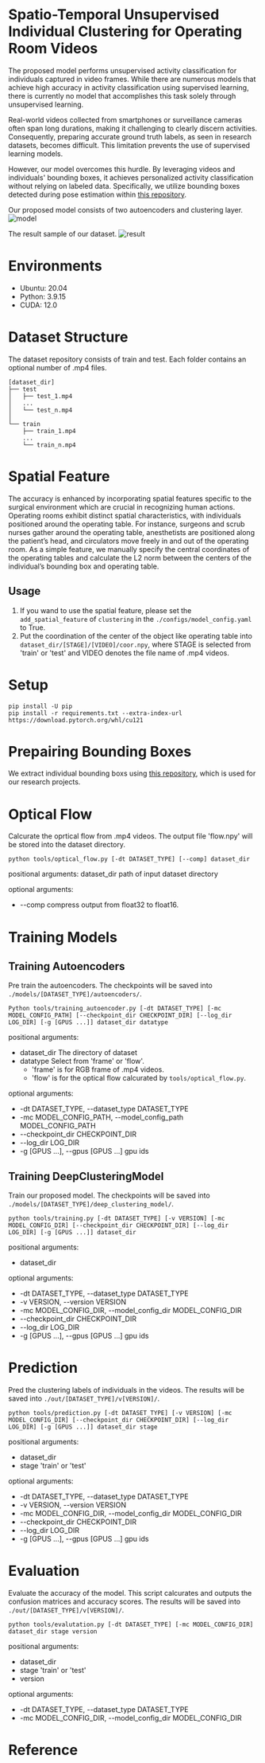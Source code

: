 # Spatio-Temporal Unsupervised Individual Clustering for Operating Room Videos
The proposed model performs unsupervised activity classification for individuals captured in video frames. While there are numerous models that achieve high accuracy in activity classification using supervised learning, there is currently no model that accomplishes this task solely through unsupervised learning.

Real-world videos collected from smartphones or surveillance cameras often span long durations, making it challenging to clearly discern activities. Consequently, preparing accurate ground truth labels, as seen in research datasets, becomes difficult. This limitation prevents the use of supervised learning models.

However, our model overcomes this hurdle. By leveraging videos and individuals' bounding boxes, it achieves personalized activity classification without relying on labeled data. Specifically, we utilize bounding boxes detected during pose estimation within [this repository](https://github.com/kojikojiprg/pose_estimation).

Our proposed model consists of two autoencoders and clustering layer.
![model](images/model.png)

The result sample of our dataset.
![result](images/result.gif)

# Environments
- Ubuntu: 20.04
- Python: 3.9.15
- CUDA: 12.0

# Dataset Structure
The dataset repository consists of train and test. Each folder contains an optional number of .mp4 files.

```
[dataset_dir]
├── test
│   ├── test_1.mp4
│   ...
│   └── test_n.mp4
│
└── train
    ├── train_1.mp4
    ...
    └── train_n.mp4
```

# Spatial Feature
The accuracy is enhanced by incorporating spatial features specific to the surgical environment which are crucial in recognizing human actions. Operating rooms exhibit distinct spatial characteristics, with individuals positioned around the operating table. For instance, surgeons and scrub nurses gather around the operating table, anesthetists are positioned along the patient’s head, and circulators move freely in and out of the operating room. As a simple feature, we manually specify the central coordinates of the operating tables and calculate the L2 norm between the centers of the individual’s bounding box and operating table.

## Usage
1. If you wand to use the spatial feature, please set the ```add_spatial_feature``` of ```clustering``` in the ```./configs/model_config.yaml``` to True.
2. Put the coordination of the center of the object like operating table into ```dataset_dir/[STAGE]/[VIDEO]/coor.npy```, where STAGE is selected from 'train' or 'test' and VIDEO denotes the file name of .mp4 videos.


# Setup
```
pip install -U pip
pip install -r requirements.txt --extra-index-url https://download.pytorch.org/whl/cu121
```

# Prepairing Bounding Boxes
We extract individual bounding boxs using [this repository](https://github.com/kojikojiprg/pose_estimation), which is used for our research projects.

# Optical Flow
Calcurate the oprtical flow from .mp4 videos.
The output file 'flow.npy' will be stored into the dataset directory.

```
python tools/optical_flow.py [-dt DATASET_TYPE] [--comp] dataset_dir
```

positional arguments:
  dataset_dir           path of input dataset directory

optional arguments:
  - --comp                compress output from float32 to float16.


# Training Models
## Training Autoencoders
Pre train the autoencoders. The checkpoints will be saved into ```./models/[DATASET_TYPE]/autoencoders/```.
```
Python tools/training_autoencoder.py [-dt DATASET_TYPE] [-mc MODEL_CONFIG_PATH] [--checkpoint_dir CHECKPOINT_DIR] [--log_dir LOG_DIR] [-g [GPUS ...]] dataset_dir datatype
```
positional arguments:
  - dataset_dir           The directory of dataset
  - datatype              Select from 'frame' or 'flow'.
    - 'frame' is for RGB frame of .mp4 videos.
    - 'flow' is for the optical flow calcurated by ```tools/optical_flow.py```.

optional arguments:
  - -dt DATASET_TYPE, --dataset_type DATASET_TYPE
  - -mc MODEL_CONFIG_PATH, --model_config_path MODEL_CONFIG_PATH
  - --checkpoint_dir CHECKPOINT_DIR
  - --log_dir LOG_DIR
  - -g [GPUS ...], --gpus [GPUS ...] gpu ids

## Training DeepClusteringModel
Train our proposed model. The checkpoints will be saved into ```./models/[DATASET_TYPE]/deep_clustering_model/```.
```
python tools/training.py [-dt DATASET_TYPE] [-v VERSION] [-mc MODEL_CONFIG_DIR] [--checkpoint_dir CHECKPOINT_DIR] [--log_dir LOG_DIR] [-g [GPUS ...]] dataset_dir
```

positional arguments:
  - dataset_dir

optional arguments:
  - -dt DATASET_TYPE, --dataset_type DATASET_TYPE
  - -v VERSION, --version VERSION
  - -mc MODEL_CONFIG_DIR, --model_config_dir MODEL_CONFIG_DIR
  - --checkpoint_dir CHECKPOINT_DIR
  - --log_dir LOG_DIR
  - -g [GPUS ...], --gpus [GPUS ...] gpu ids

# Prediction
Pred the clustering labels of individuals in the videos. The results will be saved into ```./out/[DATASET_TYPE]/v[VERSION]/```.
```
python tools/prediction.py [-dt DATASET_TYPE] [-v VERSION] [-mc MODEL_CONFIG_DIR] [--checkpoint_dir CHECKPOINT_DIR] [--log_dir LOG_DIR] [-g [GPUS ...]] dataset_dir stage
```

positional arguments:
  - dataset_dir
  - stage                 'train' or 'test'

optional arguments:
  - -dt DATASET_TYPE, --dataset_type DATASET_TYPE
  - -v VERSION, --version VERSION
  - -mc MODEL_CONFIG_DIR, --model_config_dir MODEL_CONFIG_DIR
  - --checkpoint_dir CHECKPOINT_DIR
  - --log_dir LOG_DIR
  - -g [GPUS ...], --gpus [GPUS ...] gpu ids

# Evaluation
Evaluate the accuracy of the model. This script calcurates and outputs the confusion matrices and accuracy scores. The results will be saved into ```./out/[DATASET_TYPE]/v[VERSION]/```.
```
python tools/evalutation.py [-dt DATASET_TYPE] [-mc MODEL_CONFIG_DIR] dataset_dir stage version
```

positional arguments:
  - dataset_dir
  - stage                 'train' or 'test'
  - version

optional arguments:
  - -dt DATASET_TYPE, --dataset_type DATASET_TYPE
  - -mc MODEL_CONFIG_DIR, --model_config_dir MODEL_CONFIG_DIR

# Reference
```

```
